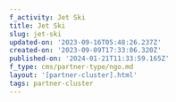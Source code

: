 ```yaml
---
f_activity: Jet Ski
title: Jet Ski
slug: jet-ski
updated-on: '2023-09-16T05:48:26.237Z'
created-on: '2023-09-09T17:33:06.320Z'
published-on: '2024-01-21T11:33:59.165Z'
f_type: cms/partner-type/ngo.md
layout: '[partner-cluster].html'
tags: partner-cluster
---
```



